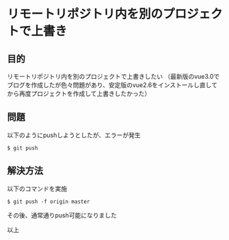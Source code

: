 # リモートリポジトリ内を別のプロジェクトで上書き
## 目的
リモートリポジトリ内を別のプロジェクトで上書きしたい
（最新版のvue3.0でブログを作成したが色々問題があり、安定版のvue2.6をインストールし直してから再度プロジェクトを作成して上書きしたかった）

## 問題
以下のようにpushしようとしたが、エラーが発生

```
$ git push
```

## 解決方法
以下のコマンドを実施

```
$ git push -f origin master
```

その後、通常通りpush可能になりました

以上
